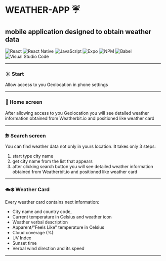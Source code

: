 # WEATHER-APP ☔️

## mobile application designed to obtain weather data

![React](https://img.shields.io/badge/react-%2320232a.svg?style=for-the-badge&logo=react&logoColor=%2361DAFB)
![React Native](https://img.shields.io/badge/react_native-%2320232a.svg?style=for-the-badge&logo=react&logoColor=%2361DAFB)
![JavaScript](https://img.shields.io/badge/javascript-%23323330.svg?style=for-the-badge&logo=javascript&logoColor=%23F7DF1E)
![Expo](https://img.shields.io/badge/expo-1C1E24?style=for-the-badge&logo=expo&logoColor=#D04A37)
![NPM](https://img.shields.io/badge/NPM-%23CB3837.svg?style=for-the-badge&logo=npm&logoColor=white)
![Babel](https://img.shields.io/badge/Babel-F9DC3e?style=for-the-badge&logo=babel&logoColor=black)
![Visual Studio Code](https://img.shields.io/badge/Visual%20Studio%20Code-0078d7.svg?style=for-the-badge&logo=visual-studio-code&logoColor=white)

---

### ☀️ Start

Allow access to you Geolocation in phone settings

---

### 🌈 Home screen

After allowing access to you Geolocation you will see detailed weather information obtained from Weatherbit.io and positioned like weather card

---

### ⛈ Search screen

You can find weather data not only in yours location.
It takes only 3 steps:

1. start type city name
2. get city name from the list that appears
3. after clicking search button you will see detailed weather information obtained from Weatherbit.io and positioned like weather card

---

### ☁️❄️ Weather Card

Every weather card contains next information:

- City name and country code,
- Current temperature in Celsius and weather icon
- Weather verbal description
- Apparent/"Feels Like" temperature in Celsius
- Cloud coverage (%)
- UV Index
- Sunset time
- Verbal wind direction and its speed

---
